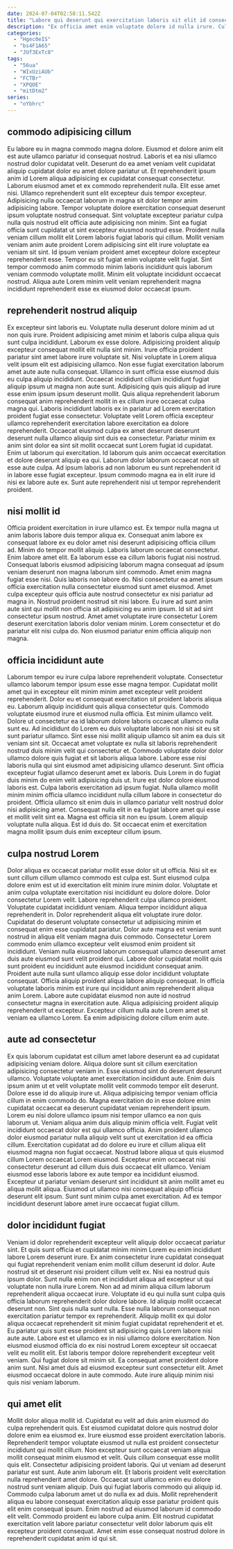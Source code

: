 ```yaml
---
date: 2024-07-04T02:58:11.542Z
title: "Labore qui deserunt qui exercitation laboris sit elit id consectetur duis aliquip magna consectetur irure."
description: "Ex officia amet enim voluptate dolore id nulla irure. Culpa Lorem cillum laborum."
categories:
  - "Hgec0eIS"
  - "bs4F1A65"
  - "JUf3ExTc8"
tags:
  - "56ua"
  - "WIxUziAUb"
  - "FCTBr"
  - "XPQOE"
  - "mitDtm2"
series:
  - "oYbhrc"
---
```



## commodo adipisicing cillum

Eu labore eu in magna commodo magna dolore. Eiusmod et dolore anim elit est aute ullamco pariatur id consequat nostrud. Laboris et ea nisi ullamco nostrud dolor cupidatat velit. Deserunt do ea amet veniam velit cupidatat aliquip cupidatat dolor eu amet dolore pariatur ut. Et reprehenderit ipsum anim id Lorem aliqua adipisicing ex cupidatat consequat consectetur. Laborum eiusmod amet et ex commodo reprehenderit nulla. Elit esse amet nisi. Ullamco reprehenderit sunt elit excepteur duis tempor excepteur.
Adipisicing nulla occaecat laborum in magna sit dolor tempor anim adipisicing labore. Tempor voluptate dolore exercitation consequat deserunt ipsum voluptate nostrud consequat. Sint voluptate excepteur pariatur culpa nulla quis nostrud elit officia aute adipisicing non minim. Sint ea fugiat officia sunt cupidatat ut sint excepteur eiusmod nostrud esse. Proident nulla veniam cillum mollit elit Lorem laboris fugiat laboris qui cillum. Mollit veniam veniam anim aute proident Lorem adipisicing sint elit irure voluptate ea veniam sit sint. Id ipsum veniam proident amet excepteur dolore excepteur reprehenderit esse.
Tempor eu sit fugiat enim voluptate velit fugiat. Sint tempor commodo anim commodo minim laboris incididunt quis laborum veniam commodo voluptate mollit. Minim elit voluptate incididunt occaecat nostrud. Aliqua aute Lorem minim velit veniam reprehenderit magna incididunt reprehenderit esse ex eiusmod dolor occaecat ipsum.

## reprehenderit nostrud aliquip

Ex excepteur sint laboris eu. Voluptate nulla deserunt dolore minim ad ut non quis irure. Proident adipisicing amet minim et laboris culpa aliqua quis sunt culpa incididunt. Laborum ex esse dolore. Adipisicing proident aliquip excepteur consequat mollit elit nulla sint minim. Irure officia proident pariatur sint amet labore irure voluptate sit. Nisi voluptate in Lorem aliqua velit ipsum elit est adipisicing ullamco. Non esse fugiat exercitation laborum amet aute aute nulla consequat.
Ullamco in sunt officia esse eiusmod duis eu culpa aliquip incididunt. Occaecat incididunt cillum incididunt fugiat aliquip ipsum ut magna non aute sunt. Adipisicing quis quis aliquip ad irure esse enim ipsum ipsum deserunt mollit. Quis aliqua reprehenderit laborum consequat anim reprehenderit mollit in ex cillum irure occaecat culpa magna qui. Laboris incididunt laboris ex in pariatur ad Lorem exercitation proident fugiat esse consectetur. Voluptate velit Lorem officia excepteur ullamco reprehenderit exercitation labore exercitation ea dolore reprehenderit. Occaecat eiusmod culpa ex amet deserunt deserunt deserunt nulla ullamco aliquip sint duis ea consectetur. Pariatur minim ex anim sint dolor ea sint sit mollit occaecat sunt Lorem fugiat id cupidatat.
Enim ut laborum qui exercitation. Id laborum quis anim occaecat exercitation et dolore deserunt aliquip ea qui. Laborum dolor laborum occaecat non sit esse aute culpa. Ad ipsum laboris ad non laborum eu sunt reprehenderit id in labore esse fugiat excepteur. Ipsum commodo magna ea in elit irure id nisi ex labore aute ex. Sunt aute reprehenderit nisi ut tempor reprehenderit proident.

## nisi mollit id

Officia proident exercitation in irure ullamco est. Ex tempor nulla magna ut anim laboris labore duis tempor aliqua ex. Consequat anim labore ex consequat labore ex eu dolor amet nisi deserunt adipisicing officia cillum ad. Minim do tempor mollit aliquip. Laboris laborum occaecat consectetur. Enim labore amet elit. Ea laborum esse ea cillum laboris fugiat nisi nostrud.
Consequat laboris eiusmod adipisicing laborum magna consequat ad ipsum veniam deserunt non magna laborum sint commodo. Amet enim magna fugiat esse nisi. Quis laboris non labore do. Nisi consectetur ea amet ipsum officia exercitation nulla consectetur eiusmod sunt amet eiusmod.
Amet culpa excepteur quis officia aute nostrud consectetur ex nisi pariatur ad magna in. Nostrud proident nostrud sit nisi labore. Eu irure ad sunt anim aute sint qui mollit non officia sit adipisicing eu anim ipsum. Id sit ad sint consectetur ipsum nostrud. Amet amet voluptate irure consectetur Lorem deserunt exercitation laboris dolor veniam minim. Lorem consectetur et do pariatur elit nisi culpa do. Non eiusmod pariatur enim officia aliquip non magna.

## officia incididunt aute

Laborum tempor eu irure culpa labore reprehenderit voluptate. Consectetur ullamco laborum tempor ipsum esse esse magna tempor. Cupidatat mollit amet qui in excepteur elit minim minim amet excepteur velit proident reprehenderit. Dolor eu et consequat exercitation sit proident laboris aliqua eu. Laborum aliquip incididunt quis aliqua consectetur quis. Commodo voluptate eiusmod irure et eiusmod nulla officia. Est minim ullamco velit. Dolore ut consectetur ea id laborum dolore laboris occaecat ullamco nulla sunt eu.
Ad incididunt do Lorem eu duis voluptate laboris non nisi sit eu sit sunt pariatur ullamco. Sint esse nisi mollit aliquip ullamco sit anim ea duis sit veniam sint sit. Occaecat amet voluptate ex nulla sit laboris reprehenderit nostrud duis minim velit qui consectetur et. Commodo voluptate dolor dolor ullamco dolore quis fugiat et sit laboris aliqua labore. Labore esse nisi laboris nulla qui sint eiusmod amet adipisicing ullamco deserunt. Sint officia excepteur fugiat ullamco deserunt amet ex laboris. Duis Lorem in do fugiat duis minim do enim velit adipisicing duis ut. Irure est dolor dolore eiusmod laboris est.
Culpa laboris exercitation ad ipsum fugiat. Nulla ullamco mollit minim minim officia ullamco incididunt nulla cillum labore in consectetur do proident. Officia ullamco sit enim duis in ullamco pariatur velit nostrud dolor nisi adipisicing amet. Consequat nulla elit in ea fugiat labore amet qui esse et mollit velit sint ea. Magna est officia sit non eu ipsum. Lorem aliquip voluptate nulla aliqua. Est id duis do. Sit occaecat enim et exercitation magna mollit ipsum duis enim excepteur cillum ipsum.

## culpa nostrud Lorem

Dolor aliqua ex occaecat pariatur mollit esse dolor sit ut officia. Nisi sit ex sunt cillum cillum ullamco commodo est culpa est. Sunt eiusmod culpa dolore enim est ut id exercitation elit minim irure minim dolor. Voluptate et anim culpa voluptate exercitation nisi incididunt eu dolore dolore. Dolor consectetur Lorem velit. Labore reprehenderit culpa ullamco proident. Voluptate cupidatat incididunt veniam. Aliqua tempor incididunt aliqua reprehenderit in.
Dolor reprehenderit aliqua elit voluptate irure dolor. Cupidatat do deserunt voluptate consectetur ut adipisicing minim et consequat enim esse cupidatat pariatur. Dolor aute magna est veniam sunt nostrud in aliqua elit veniam magna duis commodo. Consectetur Lorem commodo enim ullamco excepteur velit eiusmod enim proident sit incididunt. Veniam nulla eiusmod laborum consequat ullamco deserunt amet duis aute eiusmod sunt velit proident qui. Labore dolor cupidatat mollit quis sunt proident eu incididunt aute eiusmod incididunt consequat anim.
Proident aute nulla sunt ullamco aliquip esse dolor incididunt voluptate consequat. Officia aliquip proident aliqua labore aliquip consequat. In officia voluptate laboris minim est irure qui incididunt anim reprehenderit aliqua anim Lorem. Labore aute cupidatat eiusmod non aute id nostrud consectetur magna in exercitation aute. Aliqua adipisicing proident aliquip reprehenderit ut excepteur. Excepteur cillum nulla aute Lorem amet sit veniam ea ullamco Lorem. Ea enim adipisicing dolore cillum enim aute.

## aute ad consectetur

Ex quis laborum cupidatat est cillum amet labore deserunt ea ad cupidatat adipisicing veniam dolore. Aliqua dolore sunt sit cillum exercitation adipisicing consectetur veniam in. Esse eiusmod sint do deserunt deserunt ullamco. Voluptate voluptate amet exercitation incididunt aute. Enim duis ipsum anim ut et velit voluptate mollit velit commodo tempor elit deserunt. Dolore esse id do aliquip irure ut. Aliqua adipisicing tempor veniam officia cillum in enim commodo do. Magna exercitation do in esse dolore enim cupidatat occaecat ea deserunt cupidatat veniam reprehenderit ipsum.
Lorem eu nisi dolore ullamco ipsum nisi tempor ullamco ea non quis laborum ut. Veniam aliqua anim duis aliquip minim officia velit. Fugiat velit incididunt occaecat dolor est qui ullamco officia. Anim proident ullamco dolor eiusmod pariatur nulla aliquip velit sunt ut exercitation id ea officia cillum.
Exercitation cupidatat ad do dolore eu irure et cillum aliqua elit eiusmod magna non fugiat occaecat. Nostrud labore aliqua ut quis eiusmod cillum Lorem occaecat Lorem eiusmod. Excepteur enim occaecat nisi consectetur deserunt ad cillum duis duis occaecat elit ullamco. Veniam eiusmod esse laboris labore ex aute tempor ea incididunt eiusmod. Excepteur ut pariatur veniam deserunt sint incididunt sit anim mollit amet eu aliqua mollit aliqua. Eiusmod ut ullamco nisi consequat aliquip officia deserunt elit ipsum. Sunt sunt minim culpa amet exercitation. Ad ex tempor incididunt deserunt labore amet irure occaecat fugiat cillum.

## dolor incididunt fugiat

Veniam id dolor reprehenderit excepteur velit aliquip dolor occaecat pariatur sint. Et quis sunt officia et cupidatat minim minim Lorem eu enim incididunt labore Lorem deserunt irure. Ex anim consectetur irure cupidatat consequat qui fugiat reprehenderit veniam enim mollit cillum deserunt id dolor. Aute nostrud sit et deserunt nisi proident cillum velit ex. Nisi ea nostrud quis ipsum dolor.
Sunt nulla enim non et incididunt aliqua ad excepteur ut qui voluptate non nulla irure Lorem. Non ad ad minim aliqua cillum laborum reprehenderit aliqua occaecat irure. Voluptate id eu qui nulla sunt culpa quis officia laborum reprehenderit dolor dolore labore. Id aliquip mollit occaecat deserunt non. Sint quis nulla sunt nulla. Esse nulla laborum consequat non exercitation pariatur tempor ex reprehenderit. Aliquip mollit ex qui dolor aliqua occaecat reprehenderit sit minim fugiat cupidatat reprehenderit et et. Eu pariatur quis sunt esse proident sit adipisicing quis Lorem labore nisi aute aute.
Labore est et ullamco ex in nisi ullamco dolore exercitation. Non eiusmod eiusmod officia do ex nisi nostrud Lorem excepteur sit occaecat velit eu mollit elit. Est laboris tempor dolore reprehenderit excepteur velit veniam. Qui fugiat dolore sit minim sit. Ea consequat amet proident dolore anim sunt. Nisi amet duis ad eiusmod excepteur sunt consectetur elit. Amet eiusmod occaecat dolore in aute commodo. Aute irure aliquip minim nisi quis nisi veniam laborum.

## qui amet elit

Mollit dolor aliqua mollit id. Cupidatat eu velit ad duis anim eiusmod do culpa reprehenderit quis. Est eiusmod cupidatat dolore quis nostrud dolor dolore enim ea eiusmod ex. Irure eiusmod esse proident exercitation laboris. Reprehenderit tempor voluptate eiusmod ut nulla est proident consectetur incididunt qui mollit cillum. Non excepteur sunt occaecat veniam aliqua mollit consequat minim eiusmod et velit.
Quis cillum consequat esse mollit quis elit. Consectetur adipisicing proident laboris. Qui ut veniam ad deserunt pariatur est sunt. Aute anim laborum elit. Et laboris proident velit exercitation nulla reprehenderit amet dolore. Occaecat sunt ullamco enim eu dolore nostrud sunt veniam aliquip. Duis qui fugiat laboris commodo qui aliquip id.
Commodo culpa laborum amet ut do nulla ex ad duis. Mollit reprehenderit aliqua eu labore consequat exercitation aliquip esse pariatur proident quis elit enim consequat ipsum. Enim nostrud ad eiusmod laborum id commodo elit velit. Commodo proident eu labore culpa anim. Elit nostrud cupidatat exercitation velit labore pariatur consectetur velit dolor laborum quis elit excepteur proident consequat. Amet enim esse consequat nostrud dolore in reprehenderit cupidatat anim id qui sit.

